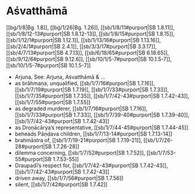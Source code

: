 # Aśvatthāmā

[[bg/1/8|Bg. 1.8]], [[bg/1/26|Bg. 1.26]], [[sb/1/8/11#purport|SB 1.8.11]], [[sb/1/8/12-13#purport|SB 1.8.12-13]], [[sb/1/8/15#purport|SB 1.8.15]], [[sb/1/12/1#purport|SB 1.12.1]], [[sb/1/13/16#purport|SB 1.13.16]], [[sb/2/4/1#purport|SB 2.4.1]], [[sb/3/3/17#purport|SB 3.3.17]], [[sb/4/7/13#purport|SB 4.7.13]], [[sb/6/18/65#purport|SB 6.18.65]], [[sb/9/12/6#purport|SB 9.12.6]], [[sb/10/1/5-7#purport|SB 10.1.5-7]], [[sb/10/1/5-7#purport|SB 10.1.5-7]]

* Arjuna. See: Arjuna, Aśvatthāmā & ...
* as brāhmaṇa, unqualified, [[sb/1/7/16#purport|SB 1.7.16]], [[sb/1/7/19#purport|SB 1.7.19]], [[sb/1/7/33#purport|SB 1.7.33]], [[sb/1/7/35#purport|SB 1.7.35]], [[sb/1/7/42-43#purport|SB 1.7.42-43]], [[sb/1/7/55#purport|SB 1.7.55]]
* as degraded murderer, [[sb/1/7/16#purport|SB 1.7.16]], [[sb/1/7/33#purport|SB 1.7.33]], [[sb/1/7/39-40#purport|SB 1.7.39-40]], [[sb/1/7/42-43#purport|SB 1.7.42-43]]
* as Droṇācārya’s representative, [[sb/1/7/44-45#purport|SB 1.7.44-45]]
* beheads Pāṇḍava children, [[sb/1/7/13-14#purport|SB 1.7.13-14]]
* brahmāstra of, [[sb/1/7/19-21#purport|SB 1.7.19-21]], [[sb/1/7/26-28#purport|SB 1.7.26-28]]
* dilemma concerning, [[sb/1/7/52#purport|SB 1.7.52]], [[sb/1/7/53-55#purport|SB 1.7.53-55]]
* Draupadī’s respect for, [[sb/1/7/42-43#purport|SB 1.7.42-43]], [[sb/1/7/42-43#purport|SB 1.7.42-43]]
* driven away, [[sb/1/7/56#purport|SB 1.7.56]]
* silent, [[sb/1/7/42#purport|SB 1.7.42]]
